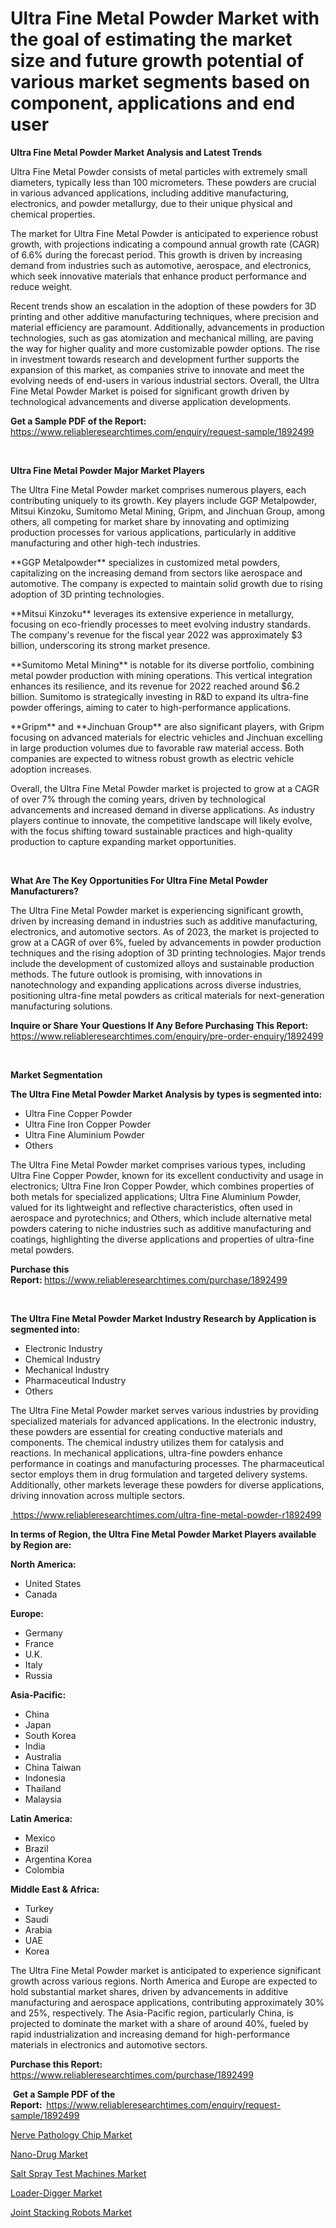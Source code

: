 <p><h1>Ultra Fine Metal Powder Market with the goal of estimating the market size and future growth potential of various market segments based on component, applications and end user</h1></p><p><strong>Ultra Fine Metal Powder Market Analysis and Latest Trends</strong></p>
<p><p>Ultra Fine Metal Powder consists of metal particles with extremely small diameters, typically less than 100 micrometers. These powders are crucial in various advanced applications, including additive manufacturing, electronics, and powder metallurgy, due to their unique physical and chemical properties. </p><p>The market for Ultra Fine Metal Powder is anticipated to experience robust growth, with projections indicating a compound annual growth rate (CAGR) of 6.6% during the forecast period. This growth is driven by increasing demand from industries such as automotive, aerospace, and electronics, which seek innovative materials that enhance product performance and reduce weight. </p><p>Recent trends show an escalation in the adoption of these powders for 3D printing and other additive manufacturing techniques, where precision and material efficiency are paramount. Additionally, advancements in production technologies, such as gas atomization and mechanical milling, are paving the way for higher quality and more customizable powder options. The rise in investment towards research and development further supports the expansion of this market, as companies strive to innovate and meet the evolving needs of end-users in various industrial sectors. Overall, the Ultra Fine Metal Powder Market is poised for significant growth driven by technological advancements and diverse application developments.</p></p>
<p><strong>Get a Sample PDF of the Report:&nbsp;</strong> <a href="https://www.reliableresearchtimes.com/enquiry/request-sample/1892499?utm_campaign=1777&utm_medium=2&utm_source=Github&utm_content=ia&utm_term=24102024&utm_id=ultra-fine-metal-powder">https://www.reliableresearchtimes.com/enquiry/request-sample/1892499</a></p>
<p>&nbsp;</p>
<p><strong>Ultra Fine Metal Powder Major Market Players</strong></p>
<p><p>The Ultra Fine Metal Powder market comprises numerous players, each contributing uniquely to its growth. Key players include GGP Metalpowder, Mitsui Kinzoku, Sumitomo Metal Mining, Gripm, and Jinchuan Group, among others, all competing for market share by innovating and optimizing production processes for various applications, particularly in additive manufacturing and other high-tech industries.</p><p>**GGP Metalpowder** specializes in customized metal powders, capitalizing on the increasing demand from sectors like aerospace and automotive. The company is expected to maintain solid growth due to rising adoption of 3D printing technologies.</p><p>**Mitsui Kinzoku** leverages its extensive experience in metallurgy, focusing on eco-friendly processes to meet evolving industry standards. The company's revenue for the fiscal year 2022 was approximately $3 billion, underscoring its strong market presence.</p><p>**Sumitomo Metal Mining** is notable for its diverse portfolio, combining metal powder production with mining operations. This vertical integration enhances its resilience, and its revenue for 2022 reached around $6.2 billion. Sumitomo is strategically investing in R&D to expand its ultra-fine powder offerings, aiming to cater to high-performance applications.</p><p>**Gripm** and **Jinchuan Group** are also significant players, with Gripm focusing on advanced materials for electric vehicles and Jinchuan excelling in large production volumes due to favorable raw material access. Both companies are expected to witness robust growth as electric vehicle adoption increases.</p><p>Overall, the Ultra Fine Metal Powder market is projected to grow at a CAGR of over 7% through the coming years, driven by technological advancements and increased demand in diverse applications. As industry players continue to innovate, the competitive landscape will likely evolve, with the focus shifting toward sustainable practices and high-quality production to capture expanding market opportunities.</p></p>
<p>&nbsp;</p>
<p><strong>What Are The Key Opportunities For Ultra Fine Metal Powder Manufacturers?</strong></p>
<p><p>The Ultra Fine Metal Powder market is experiencing significant growth, driven by increasing demand in industries such as additive manufacturing, electronics, and automotive sectors. As of 2023, the market is projected to grow at a CAGR of over 6%, fueled by advancements in powder production techniques and the rising adoption of 3D printing technologies. Major trends include the development of customized alloys and sustainable production methods. The future outlook is promising, with innovations in nanotechnology and expanding applications across diverse industries, positioning ultra-fine metal powders as critical materials for next-generation manufacturing solutions.</p></p>
<p><strong>Inquire or Share Your Questions If Any Before Purchasing This Report:</strong> <a href="https://www.reliableresearchtimes.com/enquiry/pre-order-enquiry/1892499?utm_campaign=1777&utm_medium=2&utm_source=Github&utm_content=ia&utm_term=24102024&utm_id=ultra-fine-metal-powder">https://www.reliableresearchtimes.com/enquiry/pre-order-enquiry/1892499</a></p>
<p>&nbsp;</p>
<p><strong>Market Segmentation</strong></p>
<p><strong>The Ultra Fine Metal Powder Market Analysis by types is segmented into:</strong></p>
<p><ul><li>Ultra Fine Copper Powder</li><li>Ultra Fine Iron Copper Powder</li><li>Ultra Fine Aluminium Powder</li><li>Others</li></ul></p>
<p><p>The Ultra Fine Metal Powder market comprises various types, including Ultra Fine Copper Powder, known for its excellent conductivity and usage in electronics; Ultra Fine Iron Copper Powder, which combines properties of both metals for specialized applications; Ultra Fine Aluminium Powder, valued for its lightweight and reflective characteristics, often used in aerospace and pyrotechnics; and Others, which include alternative metal powders catering to niche industries such as additive manufacturing and coatings, highlighting the diverse applications and properties of ultra-fine metal powders.</p></p>
<p><strong>Purchase this Report:&nbsp;</strong><a href="https://www.reliableresearchtimes.com/purchase/1892499?utm_campaign=1777&utm_medium=2&utm_source=Github&utm_content=ia&utm_term=24102024&utm_id=ultra-fine-metal-powder">https://www.reliableresearchtimes.com/purchase/1892499</a></p>
<p>&nbsp;</p>
<p><strong>The Ultra Fine Metal Powder Market Industry Research by Application is segmented into:</strong></p>
<p><ul><li>Electronic Industry</li><li>Chemical Industry</li><li>Mechanical Industry</li><li>Pharmaceutical Industry</li><li>Others</li></ul></p>
<p><p>The Ultra Fine Metal Powder market serves various industries by providing specialized materials for advanced applications. In the electronic industry, these powders are essential for creating conductive materials and components. The chemical industry utilizes them for catalysis and reactions. In mechanical applications, ultra-fine powders enhance performance in coatings and manufacturing processes. The pharmaceutical sector employs them in drug formulation and targeted delivery systems. Additionally, other markets leverage these powders for diverse applications, driving innovation across multiple sectors.</p></p>
<p><a href="https://www.reliableresearchtimes.com/ultra-fine-metal-powder-r1892499?utm_campaign=1777&utm_medium=2&utm_source=Github&utm_content=ia&utm_term=24102024&utm_id=ultra-fine-metal-powder">&nbsp;https://www.reliableresearchtimes.com/ultra-fine-metal-powder-r1892499</a></p>
<p><strong>In terms of Region, the Ultra Fine Metal Powder Market Players available by Region are:</strong></p>
<p>
    <p> <strong> North America: </strong>
        <ul>
            <li>United States</li>
            <li>Canada</li>
        </ul>
        </p> 
    <p> <strong> Europe: </strong>
        <ul>
            <li>Germany</li>
            <li>France</li>
            <li>U.K.</li>
            <li>Italy</li>
            <li>Russia</li>
        </ul>
        </p> 
    <p> <strong> Asia-Pacific: </strong>
        <ul>
            <li>China</li>
            <li>Japan</li>
            <li>South Korea</li>
            <li>India</li>
            <li>Australia</li>
            <li>China Taiwan</li>
            <li>Indonesia</li>
            <li>Thailand</li>
            <li>Malaysia</li>
        </ul>
        </p> 
    <p> <strong> Latin America: </strong>
        <ul>
            <li>Mexico</li>
            <li>Brazil</li>
            <li>Argentina Korea</li>
            <li>Colombia</li>
        </ul>
        </p> 
    <p> <strong> Middle East & Africa: </strong>
        <ul>
            <li>Turkey</li>
            <li>Saudi</li>
            <li>Arabia</li>
            <li>UAE</li>
            <li>Korea</li>
        </ul>
    </p>
    </p>
<p><p>The Ultra Fine Metal Powder market is anticipated to experience significant growth across various regions. North America and Europe are expected to hold substantial market shares, driven by advancements in additive manufacturing and aerospace applications, contributing approximately 30% and 25%, respectively. The Asia-Pacific region, particularly China, is projected to dominate the market with a share of around 40%, fueled by rapid industrialization and increasing demand for high-performance materials in electronics and automotive sectors.</p></p>
<p><strong>Purchase this Report: </strong><a href="https://www.reliableresearchtimes.com/purchase/1892499?utm_campaign=1777&utm_medium=2&utm_source=Github&utm_content=ia&utm_term=24102024&utm_id=ultra-fine-metal-powder">https://www.reliableresearchtimes.com/purchase/1892499</a></p>
<p>&nbsp;<strong>Get a Sample PDF of the Report:&nbsp;&nbsp;</strong><a href="https://www.reliableresearchtimes.com/enquiry/request-sample/1892499?utm_campaign=1777&utm_medium=2&utm_source=Github&utm_content=ia&utm_term=24102024&utm_id=ultra-fine-metal-powder">https://www.reliableresearchtimes.com/enquiry/request-sample/1892499</a></p>
<p><strong></strong></p>
<p><p><a href="https://www.linkedin.com/pulse/nerve-pathology-chip-market-shifts-strategic-analysis-2024-2031-k9fjc?utm_campaign=1777&utm_medium=2&utm_source=Github&utm_content=ia&utm_term=24102024&utm_id=ultra-fine-metal-powder">Nerve Pathology Chip Market</a></p><p><a href="https://www.linkedin.com/pulse/nano-drug-market-size-segmentation-trends-growth-analysis-qizkc?utm_campaign=1777&utm_medium=2&utm_source=Github&utm_content=ia&utm_term=24102024&utm_id=ultra-fine-metal-powder">Nano-Drug Market</a></p><p><a href="https://www.linkedin.com/pulse/global-salt-spray-test-machines-industry-analysis-share-growth-srxjf?utm_campaign=1777&utm_medium=2&utm_source=Github&utm_content=ia&utm_term=24102024&utm_id=ultra-fine-metal-powder">Salt Spray Test Machines Market</a></p><p><a href="https://www.linkedin.com/pulse/loader-digger-market-drivers-challenges-forecast-2024-2031-camprobe-zn3uf?utm_campaign=1777&utm_medium=2&utm_source=Github&utm_content=ia&utm_term=24102024&utm_id=ultra-fine-metal-powder">Loader-Digger Market</a></p><p><a href="https://www.linkedin.com/pulse/evolution-joint-stacking-robots-market-key-shifts-from-2024-saepf?utm_campaign=1777&utm_medium=2&utm_source=Github&utm_content=ia&utm_term=24102024&utm_id=ultra-fine-metal-powder">Joint Stacking Robots Market</a></p></p>